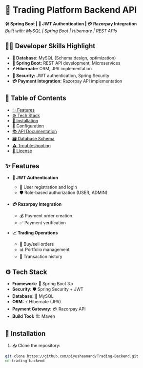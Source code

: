 # 🚀 Trading Platform Backend API
**🛠️ Spring Boot | 🔐 JWT Authentication | 💳 Razorpay Integration**  
*Built with: MySQL | Spring Boot | Hibernate | REST APIs*

## 👨‍💻 Developer Skills Highlight
- **💾 Database:** MySQL (Schema design, optimization)
- **🍃 Spring Boot:** REST API development, Microservices
- **⚡ Hibernate:** ORM, JPA implementation
- **🔐 Security:** JWT authentication, Spring Security
- **💳 Payment Integration:** Razorpay API implementation

## 📑 Table of Contents
- [✨ Features](#-features)
- [⚙️ Tech Stack](#-tech-stack)
- [🚀 Installation](#-installation)
- [🔧 Configuration](#-configuration)
- [📚 API Documentation](#-api-documentation)
- [🗃️ Database Schema](#-database-schema)
- [⚠️ Troubleshooting](#-troubleshooting)
- [📜 License](#-license)

## ✨ Features
- **🔐 JWT Authentication**
  - 👤 User registration and login
  - 🛡️ Role-based authorization (USER, ADMIN)

- **💳 Razorpay Integration**
  - 💰 Payment order creation
  - ✅ Payment verification

- **📈 Trading Operations**
  - 🛒 Buy/sell orders
  - 📊 Portfolio management
  - 📜 Transaction history

## ⚙️ Tech Stack
- **Framework:** 🍃 Spring Boot 3.x
- **Security:** 🛡️ Spring Security + JWT
- **Database:** 🐬 MySQL
- **ORM:** ⚡ Hibernate (JPA)
- **Payment Gateway:** 💳 Razorpay API
- **Build Tool:** 🏗️ Maven

## 🚀 Installation
1. 📥 Clone the repository:
```bash
git clone https://github.com/piyushaanand/Trading-Backend.git
cd trading-backend
